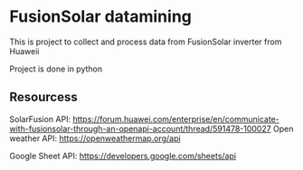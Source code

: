 # FusionSolar datamining

This is project to collect and process data from FusionSolar inverter from Huaweii

Project is done in python

## Resourcess
SolarFusion API: https://forum.huawei.com/enterprise/en/communicate-with-fusionsolar-through-an-openapi-account/thread/591478-100027
Open weather API: https://openweathermap.org/api

Google Sheet API: https://developers.google.com/sheets/api

